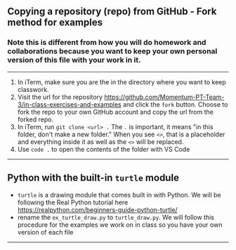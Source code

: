 

## Copying a repository (repo) from GitHub - Fork method for examples

### Note this is different from how you will do homework and collaborations because you want to keep your own personal version of this file with your work in it.

---

1. In iTerm, make sure you are the in the directory where you want to keep classwork.
2. Visit the url for the repository https://github.com/Momentum-PT-Team-3/in-class-exercises-and-examples and click the `fork` button. Choose to fork the repo to your own GitHub account and copy the url from the forked repo.
3. In iTerm, run `git clone <url> .` The `.` is important, it means "in this folder, don't make a new folder." When you see `<>`, that is a placeholder and everything inside it as well as the `<>` will be replaced.
4. Use `code .` to open the contents of the folder with VS Code

---

## Python with the built-in `turtle` module

- `turtle` is a drawing module that comes built in with Python. We will be following the Real Python tutorial here https://realpython.com/beginners-guide-python-turtle/
- rename the `ex_turtle_draw.py` to `turtle_draw.py`. We will follow this procedure for the examples we work on in class so you have your own version of each file

---
